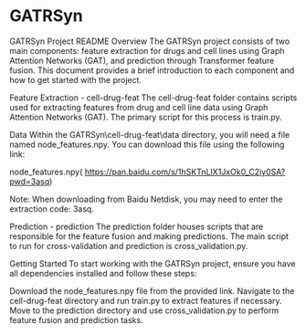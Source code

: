 # GATRSyn
GATRSyn Project README
Overview
The GATRSyn project consists of two main components: feature extraction for drugs and cell lines using Graph Attention Networks (GAT), and prediction through Transformer feature fusion. This document provides a brief introduction to each component and how to get started with the project.

Feature Extraction - cell-drug-feat
The cell-drug-feat folder contains scripts used for extracting features from drug and cell line data using Graph Attention Networks (GAT). The primary script for this process is train.py.

Data
Within the GATRSyn\cell-drug-feat\data directory, you will need a file named node_features.npy. You can download this file using the following link:

node_features.npy( https://pan.baidu.com/s/1hSKTnLIX1JxOk0_C2iy0SA?pwd=3asq)

Note: When downloading from Baidu Netdisk, you may need to enter the extraction code: 3asq.

Prediction - prediction
The prediction folder houses scripts that are responsible for the feature fusion  and making predictions. The main script to run for cross-validation and prediction is cross_validation.py.

Getting Started
To start working with the GATRSyn project, ensure you have all dependencies installed and follow these steps:

Download the node_features.npy file from the provided link.
Navigate to the cell-drug-feat directory and run train.py to extract features if necessary.
Move to the prediction directory and use cross_validation.py to perform feature fusion and prediction tasks.

